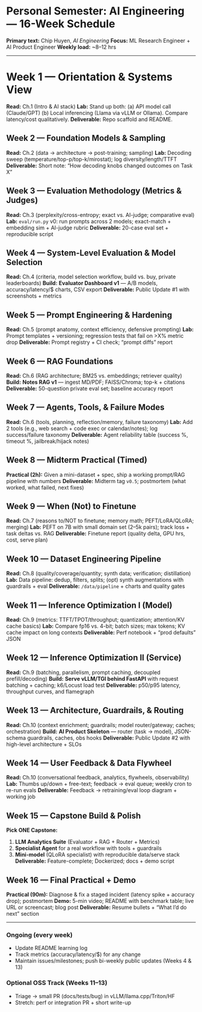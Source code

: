 # Personal Semester: AI Engineering — 16-Week Schedule

**Primary text:** Chip Huyen, *AI Engineering*
**Focus:** ML Research Engineer + AI Product Engineer
**Weekly load:** ~8–12 hrs

---

# Week 1 — Orientation & Systems View
**Read:** Ch.1 (Intro & AI stack)
**Lab:** Stand up both:
(a) API model call (Claude/GPT)
(b) Local inferencing (Llama via vLLM or Ollama). Compare latency/cost qualitatively.
**Deliverable:** Repo scaffold and README.

## Week 2 — Foundation Models & Sampling
**Read:** Ch.2 (data → architecture → post-training; sampling)
**Lab:** Decoding sweep (temperature/top-p/top-k/mirostat); log diversity/length/TTFT
**Deliverable:** Short note: “How decoding knobs changed outcomes on Task X”

## Week 3 — Evaluation Methodology (Metrics & Judges)
**Read:** Ch.3 (perplexity/cross-entropy; exact vs. AI-judge; comparative eval)
**Lab:** `eval/run.py` v0: run prompts across 2 models; exact-match + embedding sim + AI-judge rubric
**Deliverable:** 20-case eval set + reproducible script

## Week 4 — System-Level Evaluation & Model Selection
**Read:** Ch.4 (criteria, model selection workflow, build vs. buy, private leaderboards)
**Build:** **Evaluator Dashboard v1** — A/B models, accuracy/latency/$ charts, CSV export
**Deliverable:** Public Update #1 with screenshots + metrics

## Week 5 — Prompt Engineering & Hardening
**Read:** Ch.5 (prompt anatomy, context efficiency, defensive prompting)
**Lab:** Prompt templates + versioning; regression tests that fail on >X% metric drop
**Deliverable:** Prompt registry + CI check; “prompt diffs” report

## Week 6 — RAG Foundations
**Read:** Ch.6 (RAG architecture; BM25 vs. embeddings; retriever quality)
**Build:** **Notes RAG v1** — ingest MD/PDF; FAISS/Chroma; top-k + citations
**Deliverable:** 50-question private eval set; baseline accuracy report

## Week 7 — Agents, Tools, & Failure Modes
**Read:** Ch.6 (tools, planning, reflection/memory, failure taxonomy)
**Lab:** Add 2 tools (e.g., web search + code exec or calendar/notes); log success/failure taxonomy
**Deliverable:** Agent reliability table (success %, timeout %, jailbreak/hijack notes)

## Week 8 — Midterm Practical (Timed)
**Practical (2h):** Given a mini-dataset + spec, ship a working prompt/RAG pipeline with numbers
**Deliverable:** Midterm tag `v0.5`; postmortem (what worked, what failed, next fixes)

## Week 9 — When (Not) to Finetune
**Read:** Ch.7 (reasons to/NOT to finetune; memory math; PEFT/LoRA/QLoRA; merging)
**Lab:** PEFT on 7B with small domain set (2–5k pairs); track loss + task deltas vs. RAG
**Deliverable:** Finetune report (quality delta, GPU hrs, cost, serve plan)

## Week 10 — Dataset Engineering Pipeline
**Read:** Ch.8 (quality/coverage/quantity; synth data; verification; distillation)
**Lab:** Data pipeline: dedup, filters, splits; (opt) synth augmentations with guardrails + eval
**Deliverable:** `/data/pipeline` + charts and quality gates

## Week 11 — Inference Optimization I (Model)
**Read:** Ch.9 (metrics: TTFT/TPOT/throughput; quantization; attention/KV cache basics)
**Lab:** Compare fp16 vs. 4-bit; batch sizes; max tokens; KV cache impact on long contexts
**Deliverable:** Perf notebook + “prod defaults” JSON

## Week 12 — Inference Optimization II (Service)
**Read:** Ch.9 (batching, parallelism, prompt caching, decoupled prefill/decoding)
**Build:** **Serve vLLM/TGI behind FastAPI** with request batching + caching; k6/Locust load test
**Deliverable:** p50/p95 latency, throughput curves, and flamegraph

## Week 13 — Architecture, Guardrails, & Routing
**Read:** Ch.10 (context enrichment; guardrails; model router/gateway; caches; orchestration)
**Build:** **AI Product Skeleton** — router (task → model), JSON-schema guardrails, caches, obs hooks
**Deliverable:** Public Update #2 with high-level architecture + SLOs

## Week 14 — User Feedback & Data Flywheel
**Read:** Ch.10 (conversational feedback, analytics, flywheels, observability)
**Lab:** Thumbs up/down + free-text; feedback → eval queue; weekly cron to re-run evals
**Deliverable:** Feedback → retraining/eval loop diagram + working job

## Week 15 — Capstone Build & Polish
**Pick ONE Capstone:**
1) **LLM Analytics Suite** (Evaluator + RAG + Router + Metrics)
2) **Specialist Agent** for a real workflow with tools + guardrails
3) **Mini-model** (QLoRA specialist) with reproducible data/serve stack
**Deliverable:** Feature-complete; Dockerized; docs + demo script

## Week 16 — Final Practical + Demo
**Practical (90m):** Diagnose & fix a staged incident (latency spike + accuracy drop); postmortem
**Demo:** 5-min video; README with benchmark table; live URL or screencast; blog post
**Deliverable:** Resume bullets + “What I’d do next” section

---

### Ongoing (every week)
- Update README learning log
- Track metrics (accuracy/latency/$) for any change
- Maintain issues/milestones; push bi-weekly public updates (Weeks 4 & 13)

### Optional OSS Track (Weeks 11–13)
- Triage → small PR (docs/tests/bug) in vLLM/llama.cpp/Triton/HF
- Stretch: perf or integration PR + short write-up
